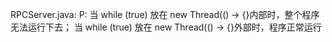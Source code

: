 RPCServer.java:
P:  当 while (true) 放在 new Thread(() -> {}内部时，整个程序无法运行下去；
    当 while (true) 放在 new Thread(() -> {}外部时，程序正常运行
